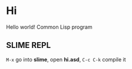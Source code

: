 # Hi 
Hello world! Common Lisp program

## SLIME REPL
```M-x``` go into __slime__, open __hi.asd__, ```C-c C-k``` compile it

